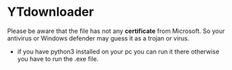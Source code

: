 # YTdownloader

Please be aware that the file has not any **certificate** from Microsoft. So your antivirus or Windows defender may guess it as a trojan or virus.

* if you have python3 installed on your pc you can run it there otherwise you have to run the .exe file.
